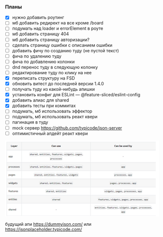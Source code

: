 ### Планы
- [x] нужно добавить роутинг
- [ ] мб добавить редирект на все кроме /board
- [ ] подумать над loader и errorElement в роуте
- [ ] мб добавить страницу 404
- [ ] мб добавить страницу авторизации? 
- [ ] сделать страницу ошибки с описанием ошибки
- [ ] добавить фичу по созданию туду (не пустой текст)
- [ ] фича по удалению туду 
- [ ] фича по добавлению колонки
- [ ] dnd перенос туду в следующую колонку
- [ ] редактирование туду по клику на нее
- [x] переписать структуру на FSD
- [x] обновить витест до последней версии 1.4.0
- [ ] получать туду из какой-нибудь апишки
- [x] установить конфиг для ESLint — @feature-sliced/eslint-config
- [x] добавить алиас для shared
- [x] добавить тесты при коммитах
- [ ] подумать, мб использовать эффектор
- [ ] подумать, мб использовать реакт квери
- [ ] пагинация в туду
- [ ] mock сервер https://github.com/typicode/json-server
- [ ] оптимистичный апдейт реакт квери

![img.png](img.png)

будущий апи https://dummyjson.com/ или https://jsonplaceholder.typicode.com/